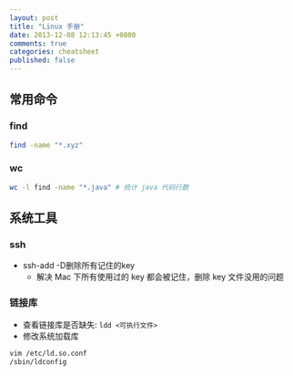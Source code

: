 ```yaml
---
layout: post
title: "Linux 手册"
date: 2013-12-08 12:13:45 +0800
comments: true
categories: cheatsheet
published: false
---
```

## 常用命令

### find
``` sh
find -name "*.xyz"
```

### wc
``` sh
wc -l find -name "*.java" # 统计 java 代码行数
```

## 系统工具

### ssh
* ssh-add -D删除所有记住的key
  * 解决 Mac 下所有使用过的 key 都会被记住，删除 key 文件没用的问题

### 链接库
* 查看链接库是否缺失: `ldd <可执行文件>`
* 修改系统加载库
``` sh
vim /etc/ld.so.conf
/sbin/ldconfig
```
